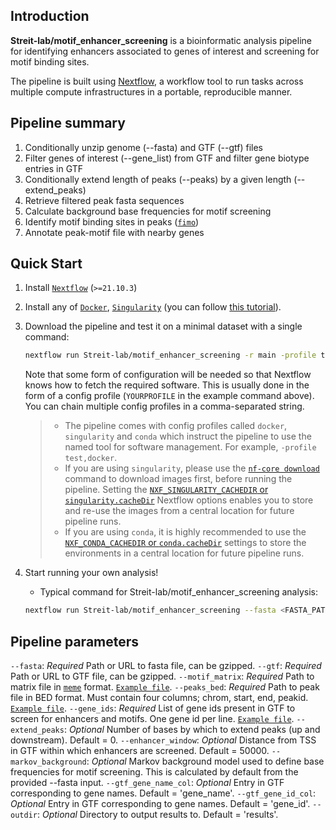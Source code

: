 ## Introduction

**Streit-lab/motif_enhancer_screening** is a bioinformatic analysis pipeline for identifying enhancers associated to genes of interest and screening for motif binding sites.

The pipeline is built using [Nextflow](https://www.nextflow.io), a workflow tool to run tasks across multiple compute infrastructures in a portable, reproducible manner.

## Pipeline summary

1. Conditionally unzip genome (--fasta) and GTF (--gtf) files
2. Filter genes of interest (--gene_list) from GTF and filter gene biotype entries in GTF
3. Conditionally extend length of peaks (--peaks) by a given length (--extend_peaks)
4. Retrieve filtered peak fasta sequences
5. Calculate background base frequencies for motif screening
6. Identify motif binding sites in peaks ([`fimo`](https://meme-suite.org/meme/doc/fimo.html))
7. Annotate peak-motif file with nearby genes

## Quick Start

1. Install [`Nextflow`](https://www.nextflow.io/docs/latest/getstarted.html#installation) (`>=21.10.3`)

2. Install any of [`Docker`](https://docs.docker.com/engine/installation/), [`Singularity`](https://www.sylabs.io/guides/3.0/user-guide/) (you can follow [this tutorial](https://singularity-tutorial.github.io/01-installation/)).

3. Download the pipeline and test it on a minimal dataset with a single command:

   ```bash
   nextflow run Streit-lab/motif_enhancer_screening -r main -profile test,docker --outdir output
   ```

   Note that some form of configuration will be needed so that Nextflow knows how to fetch the required software. This is usually done in the form of a config profile (`YOURPROFILE` in the example command above). You can chain multiple config profiles in a comma-separated string.

   > - The pipeline comes with config profiles called `docker`, `singularity` and `conda` which instruct the pipeline to use the named tool for software management. For example, `-profile test,docker`.
   > - If you are using `singularity`, please use the [`nf-core download`](https://nf-co.re/tools/#downloading-pipelines-for-offline-use) command to download images first, before running the pipeline. Setting the [`NXF_SINGULARITY_CACHEDIR` or `singularity.cacheDir`](https://www.nextflow.io/docs/latest/singularity.html?#singularity-docker-hub) Nextflow options enables you to store and re-use the images from a central location for future pipeline runs.
   > - If you are using `conda`, it is highly recommended to use the [`NXF_CONDA_CACHEDIR` or `conda.cacheDir`](https://www.nextflow.io/docs/latest/conda.html) settings to store the environments in a central location for future pipeline runs.

4. Start running your own analysis!

   - Typical command for Streit-lab/motif_enhancer_screening analysis:

   ```bash
   nextflow run Streit-lab/motif_enhancer_screening --fasta <FASTA_PATH_OR_URL> --gtf <GTF_PATH_OR_URL> --motif_matrix <MEME_MOTIF_FILE> --peaks_bed <PEAK_BED_FILE> -profile <docker/singularity/conda>
   ```

## Pipeline parameters

`--fasta`: *Required* Path or URL to fasta file, can be gzipped.
`--gtf`: *Required* Path or URL to GTF file, can be gzipped.
`--motif_matrix`: *Required* Path to matrix file in [`meme`](https://meme-suite.org/meme/doc/meme-format.html) format. [`Example file`](https://github.com/Streit-lab/motif_enhancer_screening/blob/main/test_data/six1_motifs.txt). 
`--peaks_bed`: *Required* Path to peak file in BED format. Must contain four columns; chrom, start, end, peakid. [`Example file`](https://github.com/Streit-lab/motif_enhancer_screening/blob/main/test_data/peaks.bed).
`--gene_ids`: *Required* List of gene ids present in GTF to screen for enhancers and motifs. One gene id per line. [`Example file`](https://github.com/Streit-lab/motif_enhancer_screening/blob/main/test_data/peaks.bed).
`--extend_peaks`: *Optional* Number of bases by which to extend peaks (up and downstream). Default = 0.
`--enhancer_window`: *Optional* Distance from TSS in GTF within which enhancers are screened. Default = 50000.
`--markov_background`: *Optional* Markov background model used to define base frequencies for motif screening. This is calculated by default from the provided --fasta input.
`--gtf_gene_name_col`: *Optional* Entry in GTF corresponding to gene names. Default = 'gene_name'.
`--gtf_gene_id_col`: *Optional* Entry in GTF corresponding to gene names. Default = 'gene_id'.
`--outdir`: *Optional* Directory to output results to. Default = 'results'.


